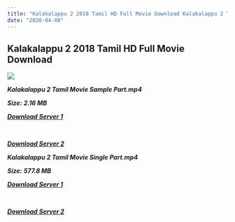 ```yaml
---
title: "Kalakalappu 2 2018 Tamil HD Full Movie Download Kalakalappu 2 Tamil HD Movie Download"
date: "2020-04-08"
---
```


## Kalakalappu 2 2018 Tamil HD Full Movie Download 

![](https://images.moviebuff.com/905d4674-2ab6-458b-9547-1b25ea3aee88?w=1000)

**_Kalakalappu 2 Tamil Movie Sample Part.mp4_**

**_Size:_** **_2.16 MB_**

**_[Download Server 1](http://n.wetransfer.vip/files/Tamil{dd491190c7c44e72d5bc6265d8d28d52dc406d5dbea1734fee0f652b09d71bf7}20Movies/Tamil{dd491190c7c44e72d5bc6265d8d28d52dc406d5dbea1734fee0f652b09d71bf7}202018{dd491190c7c44e72d5bc6265d8d28d52dc406d5dbea1734fee0f652b09d71bf7}20Movies/Kalakalappu{dd491190c7c44e72d5bc6265d8d28d52dc406d5dbea1734fee0f652b09d71bf7}202{dd491190c7c44e72d5bc6265d8d28d52dc406d5dbea1734fee0f652b09d71bf7}20(2018)/Kalakalappu{dd491190c7c44e72d5bc6265d8d28d52dc406d5dbea1734fee0f652b09d71bf7}202{dd491190c7c44e72d5bc6265d8d28d52dc406d5dbea1734fee0f652b09d71bf7}20(2018){dd491190c7c44e72d5bc6265d8d28d52dc406d5dbea1734fee0f652b09d71bf7}20Proper{dd491190c7c44e72d5bc6265d8d28d52dc406d5dbea1734fee0f652b09d71bf7}20HDRip/Kalakalappu{dd491190c7c44e72d5bc6265d8d28d52dc406d5dbea1734fee0f652b09d71bf7}202{dd491190c7c44e72d5bc6265d8d28d52dc406d5dbea1734fee0f652b09d71bf7}20(2018){dd491190c7c44e72d5bc6265d8d28d52dc406d5dbea1734fee0f652b09d71bf7}20Sample{dd491190c7c44e72d5bc6265d8d28d52dc406d5dbea1734fee0f652b09d71bf7}20(640x360).mp4)_**

**_[  
](http://n.wetransfer.vip/files/Tamil{dd491190c7c44e72d5bc6265d8d28d52dc406d5dbea1734fee0f652b09d71bf7}20Movies/Tamil{dd491190c7c44e72d5bc6265d8d28d52dc406d5dbea1734fee0f652b09d71bf7}202018{dd491190c7c44e72d5bc6265d8d28d52dc406d5dbea1734fee0f652b09d71bf7}20Movies/Kalakalappu{dd491190c7c44e72d5bc6265d8d28d52dc406d5dbea1734fee0f652b09d71bf7}202{dd491190c7c44e72d5bc6265d8d28d52dc406d5dbea1734fee0f652b09d71bf7}20(2018)/Kalakalappu{dd491190c7c44e72d5bc6265d8d28d52dc406d5dbea1734fee0f652b09d71bf7}202{dd491190c7c44e72d5bc6265d8d28d52dc406d5dbea1734fee0f652b09d71bf7}20(2018){dd491190c7c44e72d5bc6265d8d28d52dc406d5dbea1734fee0f652b09d71bf7}20Proper{dd491190c7c44e72d5bc6265d8d28d52dc406d5dbea1734fee0f652b09d71bf7}20HDRip/Kalakalappu{dd491190c7c44e72d5bc6265d8d28d52dc406d5dbea1734fee0f652b09d71bf7}202{dd491190c7c44e72d5bc6265d8d28d52dc406d5dbea1734fee0f652b09d71bf7}20(2018){dd491190c7c44e72d5bc6265d8d28d52dc406d5dbea1734fee0f652b09d71bf7}20Sample{dd491190c7c44e72d5bc6265d8d28d52dc406d5dbea1734fee0f652b09d71bf7}20(640x360).mp4)_**

**_[Download Server 2](http://n.wetransfer.vip/files/Tamil{dd491190c7c44e72d5bc6265d8d28d52dc406d5dbea1734fee0f652b09d71bf7}20Movies/Tamil{dd491190c7c44e72d5bc6265d8d28d52dc406d5dbea1734fee0f652b09d71bf7}202018{dd491190c7c44e72d5bc6265d8d28d52dc406d5dbea1734fee0f652b09d71bf7}20Movies/Kalakalappu{dd491190c7c44e72d5bc6265d8d28d52dc406d5dbea1734fee0f652b09d71bf7}202{dd491190c7c44e72d5bc6265d8d28d52dc406d5dbea1734fee0f652b09d71bf7}20(2018)/Kalakalappu{dd491190c7c44e72d5bc6265d8d28d52dc406d5dbea1734fee0f652b09d71bf7}202{dd491190c7c44e72d5bc6265d8d28d52dc406d5dbea1734fee0f652b09d71bf7}20(2018){dd491190c7c44e72d5bc6265d8d28d52dc406d5dbea1734fee0f652b09d71bf7}20Proper{dd491190c7c44e72d5bc6265d8d28d52dc406d5dbea1734fee0f652b09d71bf7}20HDRip/Kalakalappu{dd491190c7c44e72d5bc6265d8d28d52dc406d5dbea1734fee0f652b09d71bf7}202{dd491190c7c44e72d5bc6265d8d28d52dc406d5dbea1734fee0f652b09d71bf7}20(2018){dd491190c7c44e72d5bc6265d8d28d52dc406d5dbea1734fee0f652b09d71bf7}20Sample{dd491190c7c44e72d5bc6265d8d28d52dc406d5dbea1734fee0f652b09d71bf7}20(640x360).mp4)_**

**_Kalakalappu 2 Tamil Movie Single Part.mp4_**

**_Size:_** **_577.8 MB_**

**_[Download Server 1](http://n.wetransfer.vip/files/Tamil{dd491190c7c44e72d5bc6265d8d28d52dc406d5dbea1734fee0f652b09d71bf7}20Movies/Tamil{dd491190c7c44e72d5bc6265d8d28d52dc406d5dbea1734fee0f652b09d71bf7}202018{dd491190c7c44e72d5bc6265d8d28d52dc406d5dbea1734fee0f652b09d71bf7}20Movies/Kalakalappu{dd491190c7c44e72d5bc6265d8d28d52dc406d5dbea1734fee0f652b09d71bf7}202{dd491190c7c44e72d5bc6265d8d28d52dc406d5dbea1734fee0f652b09d71bf7}20(2018)/Kalakalappu{dd491190c7c44e72d5bc6265d8d28d52dc406d5dbea1734fee0f652b09d71bf7}202{dd491190c7c44e72d5bc6265d8d28d52dc406d5dbea1734fee0f652b09d71bf7}20(2018){dd491190c7c44e72d5bc6265d8d28d52dc406d5dbea1734fee0f652b09d71bf7}20Proper{dd491190c7c44e72d5bc6265d8d28d52dc406d5dbea1734fee0f652b09d71bf7}20HDRip/Kalakalappu{dd491190c7c44e72d5bc6265d8d28d52dc406d5dbea1734fee0f652b09d71bf7}202{dd491190c7c44e72d5bc6265d8d28d52dc406d5dbea1734fee0f652b09d71bf7}20(2018){dd491190c7c44e72d5bc6265d8d28d52dc406d5dbea1734fee0f652b09d71bf7}20Single{dd491190c7c44e72d5bc6265d8d28d52dc406d5dbea1734fee0f652b09d71bf7}20Part{dd491190c7c44e72d5bc6265d8d28d52dc406d5dbea1734fee0f652b09d71bf7}20(640x360).mp4)_**

**_[  
](http://n.wetransfer.vip/files/Tamil{dd491190c7c44e72d5bc6265d8d28d52dc406d5dbea1734fee0f652b09d71bf7}20Movies/Tamil{dd491190c7c44e72d5bc6265d8d28d52dc406d5dbea1734fee0f652b09d71bf7}202018{dd491190c7c44e72d5bc6265d8d28d52dc406d5dbea1734fee0f652b09d71bf7}20Movies/Kalakalappu{dd491190c7c44e72d5bc6265d8d28d52dc406d5dbea1734fee0f652b09d71bf7}202{dd491190c7c44e72d5bc6265d8d28d52dc406d5dbea1734fee0f652b09d71bf7}20(2018)/Kalakalappu{dd491190c7c44e72d5bc6265d8d28d52dc406d5dbea1734fee0f652b09d71bf7}202{dd491190c7c44e72d5bc6265d8d28d52dc406d5dbea1734fee0f652b09d71bf7}20(2018){dd491190c7c44e72d5bc6265d8d28d52dc406d5dbea1734fee0f652b09d71bf7}20Proper{dd491190c7c44e72d5bc6265d8d28d52dc406d5dbea1734fee0f652b09d71bf7}20HDRip/Kalakalappu{dd491190c7c44e72d5bc6265d8d28d52dc406d5dbea1734fee0f652b09d71bf7}202{dd491190c7c44e72d5bc6265d8d28d52dc406d5dbea1734fee0f652b09d71bf7}20(2018){dd491190c7c44e72d5bc6265d8d28d52dc406d5dbea1734fee0f652b09d71bf7}20Single{dd491190c7c44e72d5bc6265d8d28d52dc406d5dbea1734fee0f652b09d71bf7}20Part{dd491190c7c44e72d5bc6265d8d28d52dc406d5dbea1734fee0f652b09d71bf7}20(640x360).mp4)_**

**_[Download Server 2](http://n.wetransfer.vip/files/Tamil{dd491190c7c44e72d5bc6265d8d28d52dc406d5dbea1734fee0f652b09d71bf7}20Movies/Tamil{dd491190c7c44e72d5bc6265d8d28d52dc406d5dbea1734fee0f652b09d71bf7}202018{dd491190c7c44e72d5bc6265d8d28d52dc406d5dbea1734fee0f652b09d71bf7}20Movies/Kalakalappu{dd491190c7c44e72d5bc6265d8d28d52dc406d5dbea1734fee0f652b09d71bf7}202{dd491190c7c44e72d5bc6265d8d28d52dc406d5dbea1734fee0f652b09d71bf7}20(2018)/Kalakalappu{dd491190c7c44e72d5bc6265d8d28d52dc406d5dbea1734fee0f652b09d71bf7}202{dd491190c7c44e72d5bc6265d8d28d52dc406d5dbea1734fee0f652b09d71bf7}20(2018){dd491190c7c44e72d5bc6265d8d28d52dc406d5dbea1734fee0f652b09d71bf7}20Proper{dd491190c7c44e72d5bc6265d8d28d52dc406d5dbea1734fee0f652b09d71bf7}20HDRip/Kalakalappu{dd491190c7c44e72d5bc6265d8d28d52dc406d5dbea1734fee0f652b09d71bf7}202{dd491190c7c44e72d5bc6265d8d28d52dc406d5dbea1734fee0f652b09d71bf7}20(2018){dd491190c7c44e72d5bc6265d8d28d52dc406d5dbea1734fee0f652b09d71bf7}20Single{dd491190c7c44e72d5bc6265d8d28d52dc406d5dbea1734fee0f652b09d71bf7}20Part{dd491190c7c44e72d5bc6265d8d28d52dc406d5dbea1734fee0f652b09d71bf7}20(640x360).mp4)_**
